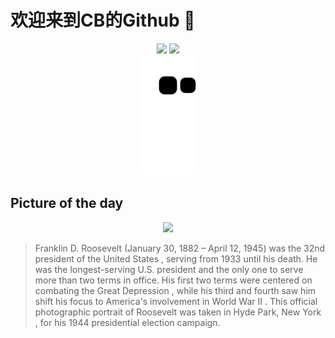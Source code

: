 
# 欢迎来到CB的Github 👋

<div align="center">
  <img height="137px" src="https://github-readme-stats.vercel.app/api?username=SuperCB&show_icons=true&theme=radical" />
  <img height="137px" src="https://github-readme-stats.vercel.app/api/top-langs/?username=SuperCB&hide_title=true&hide_border=true&layout=compact&langs_count=6&text_color=000&icon_color=fff" />
</div>


<div align="center">
    <img src="./contribution-snake/github-contribution-grid-snake.svg" />
</div>



## Picture of the day
<div align="center">
  <img width=400px src="https://upload.wikimedia.org/wikipedia/commons/thumb/6/67/FDR_1944_Color_Portrait_%28cropped%29%28b%29.jpg/450px-FDR_1944_Color_Portrait_%28cropped%29%28b%29.jpg" />
</div>

>Franklin D. Roosevelt  (January 30, 1882 – April 12, 1945) was the 32nd  president of the United States , serving from 1933 until his death. He was the longest-serving U.S. president and the only one to serve more than two terms in office. His first two terms were centered on combating the  Great Depression , while his third and fourth saw him shift his focus to  America's involvement in World War II . This official photographic portrait of Roosevelt was taken in  Hyde Park, New York , for his  1944 presidential election  campaign.



